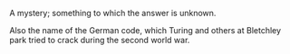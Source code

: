 A mystery; something to which the answer is unknown.

Also the name of the German code, which Turing and others at Bletchley
park tried to crack during the second world war.
